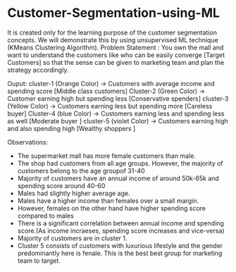 # Customer-Segmentation-using-ML

It is created only for the learning purpose of the customer segmentation concepts. We will demonstrate this by using unsupervised ML technique (KMeans Clustering Algorithm).
Problem Statement : You own the mall and want to understand the customers like who can be easily converge [Target Customers] so that the sense can be given to marketing team and plan the strategy accordingly.

Ouput:
cluster-1 (Orange Color) -> Customers with average income and spending score [Middle class customers]
Cluster-2 (Green Color) -> Customer earning high but spending less [Conservative spenders]
cluster-3 (Yellow Color) -> Customers earning less but spending more [Careless buyer]
Cluster-4 (blue Color) -> Customers earning less and spending less as well [Moderate buyer ]
cluster-5 (violet Color) -> Customers earning high and also spending high [Wealthy shoppers ]

Observations:
* The supermarket mall has more female customers than male.
* The shop had customers from all age groups. However, the majority of customers belong to the age groupof 31-40
* Majority of customers have an annual income of around 50k-65k and spending score around 40-60
* Males had slightly higher average age.
* Males have a higher income than females over a small margin.
* However, females on the other hand have higher spending score compared to males
* There is a significant correlation between annual income and spending score.(As income incraeses, spending score increases and vice-versa)
* Majority of customers are in cluster 1.
* Cluster 5 consists of customers with luxurious lifestyle and the gender predominantly here is fenale. This is the best best group for marketing team to target.
